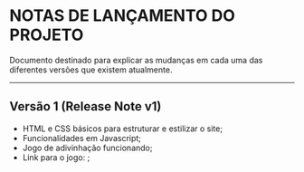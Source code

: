 # NOTAS DE LANÇAMENTO DO PROJETO

Documento destinado para explicar as mudanças em cada uma das diferentes versões que existem atualmente.

---

## Versão 1 (Release Note v1)

* HTML e CSS básicos para estruturar e estilizar o site;
* Funcionalidades em Javascript;
* Jogo de adivinhação funcionando;
* Link para o jogo: ;